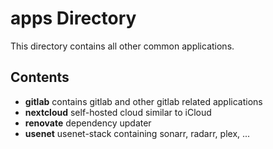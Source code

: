 # apps Directory

This directory contains all other common applications.

## Contents

- **gitlab** contains gitlab and other gitlab related applications
- **nextcloud** self-hosted cloud similar to iCloud
- **renovate** dependency updater
- **usenet** usenet-stack containing sonarr, radarr, plex, ...
